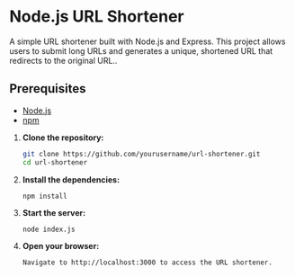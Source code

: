 # Node.js URL Shortener

A simple URL shortener built with Node.js and Express. This project allows users to submit long URLs and generates a unique, shortened URL that redirects to the original URL..


## Prerequisites

- [Node.js](https://nodejs.org/) 
- [npm](https://www.npmjs.com/)


1. **Clone the repository:**
   ```bash
   git clone https://github.com/yourusername/url-shortener.git
   cd url-shortener

2. **Install the dependencies:**
   ```
   npm install
3. **Start the server:**
   ```
   node index.js
4. **Open your browser:**
   ```
   Navigate to http://localhost:3000 to access the URL shortener.
